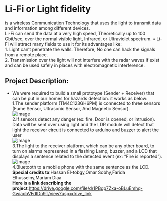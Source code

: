 # **Li-Fi or Light fidelity**<br>
is a wireless Communication Technology that uses the light to transmit data and information among different devices. <br>Li-Fi can send the data at a very high speed, Theoretically up to 100 Gbit/sec, over the normal visible light, Infrared, or Ultraviolet spectrum.
• Li-Fi will attract many fields to use it for its advantages like:<br>
1.
Light can’t penetrate the walls. Therefore, No one can hack the signals from a remote place.<br>
2.
Transmission over the light will not interfere with the radar waves if exist and can be used safely in places with electromagnetic interference.<br>
## **Project Description**:<br>
- We were required to build a small prototype (Sender + Receiver) that can be put in our homes for hazards detection. it works as below:<br>
1.The sender platform (TM4C123GH6PM) is connected to three sensors (Fume Sensor, Ultrasonic Sensor, And Magnetic Sensor).<br>
![image](https://github.com/Mazen030/Li-fi-project/assets/93229175/4dc54071-28f1-4ccc-bba4-0b208619bc34)<br>
2.If sensors detect any danger (ex: fire, Door is opened, or intrusion). Data will be sent over using light and the LDR module will detect that light the receiver circuit is connected to arduino and buzzer to alert the user<br>
![image](https://github.com/Mazen030/Li-fi-project/assets/93229175/517442d7-8081-46f5-a5a5-79ba5cc9f385)<br>
3.The light to the receiver platform, which can be any other board, to turn on alarms represented in a flashing Lamp, buzzer, and a LCD that displays a sentence related to the detected event (ex: “Fire is reported”).<br>
![image](https://github.com/Mazen030/Li-fi-project/assets/93229175/1f13b4dd-3d73-4d81-b5ec-3c84b9d80f58)<br>
4.Bluetooth to a mobile phone with the same sentence as the LCD.<br>
**Special credits to**:Hassan El-tobgy,Omar Sobhy,Farida Elhusseiny,Mariam Diaa<br>
**Here is a link describing the project**:https://drive.google.com/file/d/1PBgp7Zxa-oBLuEmhq-GwjaobVFdIDn9T/view?usp=drive_link 
